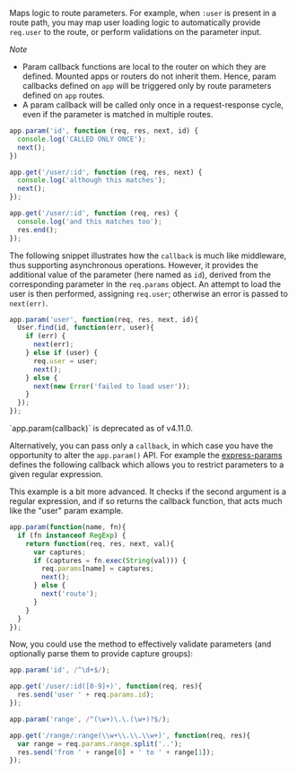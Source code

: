 Maps logic to route parameters. For example, when `:user` is present in a route
path, you may map user loading logic to automatically provide `req.user` to the
route, or perform validations on the parameter input.

_Note_

* Param callback functions are local to the router on which they are defined.  Mounted apps or routers do not inherit them.
Hence, param callbacks defined on `app` will be triggered only by route parameters defined on `app` routes.
* A param callback will be called only once in a request-response cycle, even if the parameter is matched in multiple routes.

```js
app.param('id', function (req, res, next, id) {
  console.log('CALLED ONLY ONCE');
  next();
})

app.get('/user/:id', function (req, res, next) {
  console.log('although this matches');
  next();
});

app.get('/user/:id', function (req, res) {
  console.log('and this matches too');
  res.end();
});
```

The following snippet illustrates how the `callback` is much like middleware,
thus supporting asynchronous operations. However, it provides the additional
value of the parameter (here named as `id`), derived from the corresponding
parameter in the `req.params` object.  An attempt to load the user is then
performed, assigning `req.user`;  otherwise an error is passed to `next(err)`.

```js
app.param('user', function(req, res, next, id){
  User.find(id, function(err, user){
    if (err) {
      next(err);
    } else if (user) {
      req.user = user;
      next();
    } else {
      next(new Error('failed to load user'));
    }
  });
});
```

<div class="doc-box doc-warn">`app.param(callback)` is deprecated as of v4.11.0.</div>

Alternatively, you can pass only a `callback`, in which
case you have the opportunity to alter the `app.param()` API.
For example the [express-params](http://github.com/expressjs/express-params)
defines the following callback which allows you to restrict parameters to a given
regular expression. 

This example is a bit more advanced. It checks if the second argument is a regular
expression, and if so returns the callback function, that acts much like the "user" param example.

```js
app.param(function(name, fn){
  if (fn instanceof RegExp) {
    return function(req, res, next, val){
      var captures;
      if (captures = fn.exec(String(val))) {
        req.params[name] = captures;
        next();
      } else {
        next('route');
      }
    }
  }
});
```

Now, you could use the method to effectively validate parameters (and
optionally parse them to provide capture groups):

```js
app.param('id', /^\d+$/);

app.get('/user/:id([0-9]+)', function(req, res){
  res.send('user ' + req.params.id);
});

app.param('range', /^(\w+)\.\.(\w+)?$/);

app.get('/range/:range(\\w+\\.\\.\\w+)', function(req, res){
  var range = req.params.range.split('..');
  res.send('from ' + range[0] + ' to ' + range[1]);
});
```
